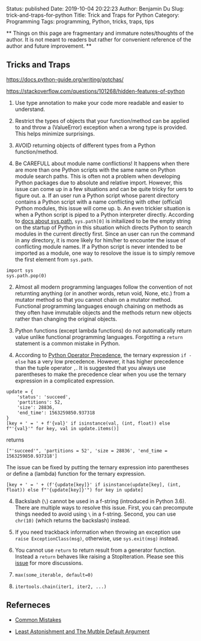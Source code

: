 Status: published
Date: 2019-10-04 20:22:23
Author: Benjamin Du
Slug: trick-and-traps-for-python
Title: Trick and Traps for Python
Category: Programming
Tags: programming, Python, tricks, traps, tips

**
Things on this page are fragmentary and immature notes/thoughts of the author.
It is not meant to readers but rather for convenient reference of the author and future improvement.
**


## Tricks and Traps

https://docs.python-guide.org/writing/gotchas/

https://stackoverflow.com/questions/101268/hidden-features-of-python


1. Use type annotation to make your code more readable and easier to understand.

2. Restrict the types of objects that your function/method can be applied to 
  and throw a (ValueError) exception when a wrong type is provided.
  This helps minimize surprisings.

3. AVOID returning objects of different types from a Python function/method.

4. Be CAREFULL about module name conflictions!
  It happens when there are more than one Python scripts with the same name on Python module search paths.
  This is often not a problem when developing Python packages due to absolute and relative import.
  However, 
  this issue can come up in a few situations and can be quite tricky for uers to figure out.
    a. If an user run a Python script whose parent directory contains a Python script with a name conflicting with other (official) Python modules,
      this issue will come up.
    b. An even trickier situation is when a Python script is piped to a Python interpreter directly. 
      According to [docs about sys.path](https://docs.python.org/3/library/sys.html#sys.path),
      `sys.path[0]` is initailized to be the empty string on the startup of Python in this situation 
      which directs Python to search modules in the current directly first.
      Since an user can run the command in any directory, 
      it is more likely for him/her to encounter the issue of conflicting module names. 
  If a Python script is never intended to be imported as a module, 
  one way to resolove the issue is to simply remove the first element from `sys.path`.
  ```
  import sys
  sys.path.pop(0)
  ```

2. Almost all modern programming languages follow the convention
  of not returnting anything (or in another words, retun void, None, etc.)
  from a mutator method so that you cannot chain on a mutator method.
  Functional programming languages enough chaining on methods
  as they often have immutable objects and the methods return new objects
  rather than changing the original objects.

2. Python functions (except lambda functions) do not automatically return value
  unlike functional programming languages.
  Forgotting a `return` statement is a common mistake in Python.

3. According to [Python Operator Precedence](https://docs.python.org/2/reference/expressions.html#operator-precedence),
  the ternary expression `if - else` has a very low precedence. 
  However, it has higher precedence than the tuple operator `,`.
  It is suggested that you always use parentheses to make the precedence clear 
  when you use the ternary expression in a complicated expression.
```
update = {
    'status': 'succeed', 
    'partitions': 52,
    'size': 28836,
    'end_time': 1563259850.937318
}
[key + ' = ' + f'{val}' if isinstance(val, (int, float)) else f"'{val}'" for key, val in update.items()]
```
returns
```
["'succeed'", 'partitions = 52', 'size = 28836', 'end_time = 1563259850.937318']
```
The issue can be fixed by putting the ternary expression into parentheses or define a (lambda) function for the ternary expression.
```
[key + ' = ' + (f'{update[key]}' if isinstance(update[key], (int, float)) else f"'{update[key]}'") for key in update]
```

4. Backslash (`\`) cannot be used in a f-string (introduced in Python 3.6).
  There are multiple ways to resolve this issue.
  First, you can precompute things needed to avoid using `\` in a f-string.
  Second, you can use `chr(10)` (which returns the backslash) instead.

5. If you need trackback information when throwing an exception use `raise ExceptionClass(msg)`,
  otherwise, use `sys.exit(msg)` instead.


6. You cannot use `return` to return result from a generator function.
  Instead a `return` behaves like raising a StopIteration.
  Please see this [issue](https://stackoverflow.com/questions/26595895/return-and-yield-in-the-same-function)
  for more discussions.

7. `max(some_iterable, default=0)`

8. `itertools.chain(iter1, iter2, ...)`


## Referneces

- [Common Mistakes](http://www.toptal.com/python/top-10-mistakes-that-python-programmers-make)

- [Least Astonishment and The Mutble Default Argument](https://stackoverflow.com/questions/1132941/least-astonishment-and-the-mutable-default-argument)
